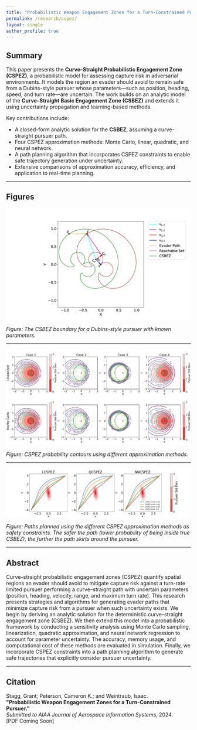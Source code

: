 ```yaml
---
title: "Probabilistic Weapon Engagement Zones for a Turn-Constrained Pursuer"
permalink: /research/cspez/
layout: single
author_profile: true
---
```


## Summary

This paper presents the **Curve–Straight Probabilistic Engagement Zone (CSPEZ)**, a probabilistic model for assessing capture risk in adversarial environments. It models the region an evader should avoid to remain safe from a Dubins-style pursuer whose parameters—such as position, heading, speed, and turn rate—are uncertain. The work builds on an analytic model of the **Curve–Straight Basic Engagement Zone (CSBEZ)** and extends it using uncertainty propagation and learning-based methods.

Key contributions include:

- A closed-form analytic solution for the **CSBEZ**, assuming a curve-straight pursuer path.
- Four CSPEZ approximation methods: Monte Carlo, linear, quadratic, and neural network.
- A path planning algorithm that incorporates CSPEZ constraints to enable safe trajectory generation under uncertainty.
- Extensive comparisons of approximation accuracy, efficiency, and application to real-time planning.

---

## Figures

![CSBEZ Boundary](/assets/images/csbez-boundary.jpg)

*Figure: The CSBEZ boundary for a Dubins-style pursuer with known parameters.*

---

![CSPEZ Approximation Example](/assets/images/cspez-example.jpg)

*Figure: CSPEZ probability contours using different approximation methods.*

---

![CSPEZ Path Planneing](/assets/images/path_planning_comparison.jpg)

*Figure: Paths planned using the different CSPEZ approximation methods as safety constraints. The safer the path (lower probability of being inside true CSBEZ), the further the path skirts around the pursuer.*

---

## Abstract

Curve–straight probabilistic engagement zones (CSPEZ) quantify spatial regions an evader should avoid to mitigate capture risk against a turn-rate limited pursuer performing a curve–straight path with uncertain parameters (position, heading, velocity, range, and maximum turn rate). This research presents strategies and algorithms for generating evader paths that minimize capture risk from a pursuer when such uncertainty exists. We begin by deriving an analytic solution for the deterministic curve–straight engagement zone (CSBEZ). We then extend this model into a probabilistic framework by conducting a sensitivity analysis using Monte Carlo sampling, linearization, quadratic approximation, and neural network regression to account for parameter uncertainty. The accuracy, memory usage, and computational cost of these methods are evaluated in simulation. Finally, we incorporate CSPEZ constraints into a path planning algorithm to generate safe trajectories that explicitly consider pursuer uncertainty.

---

## Citation

Stagg, Grant; Peterson, Cameron K.; and Weintraub, Isaac.  
**"Probabilistic Weapon Engagement Zones for a Turn-Constrained Pursuer."**  
*Submitted to AIAA Journal of Aerospace Information Systems*, 2024.  
[PDF Coming Soon]

